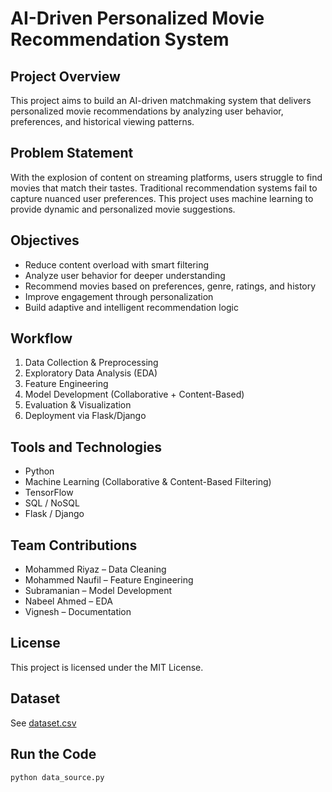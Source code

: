 # AI-Driven Personalized Movie Recommendation System

## Project Overview
This project aims to build an AI-driven matchmaking system that delivers personalized movie recommendations by analyzing user behavior, preferences, and historical viewing patterns.

## Problem Statement
With the explosion of content on streaming platforms, users struggle to find movies that match their tastes. Traditional recommendation systems fail to capture nuanced user preferences. This project uses machine learning to provide dynamic and personalized movie suggestions.

## Objectives
- Reduce content overload with smart filtering
- Analyze user behavior for deeper understanding
- Recommend movies based on preferences, genre, ratings, and history
- Improve engagement through personalization
- Build adaptive and intelligent recommendation logic

## Workflow
1. Data Collection & Preprocessing
2. Exploratory Data Analysis (EDA)
3. Feature Engineering
4. Model Development (Collaborative + Content-Based)
5. Evaluation & Visualization
6. Deployment via Flask/Django

## Tools and Technologies
- Python
- Machine Learning (Collaborative & Content-Based Filtering)
- TensorFlow
- SQL / NoSQL
- Flask / Django

## Team Contributions
- Mohammed Riyaz – Data Cleaning
- Mohammed Naufil – Feature Engineering
- Subramanian – Model Development
- Nabeel Ahmed – EDA
- Vignesh – Documentation

## License
This project is licensed under the MIT License.

## Dataset
See [dataset.csv](dataset.csv)

## Run the Code
```bash
python data_source.py
